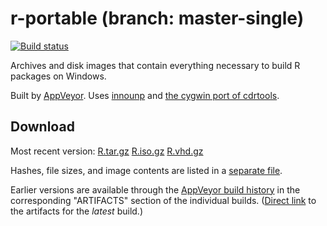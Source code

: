 

r-portable (branch: master-single)
==========
[![Build status](https://ci.appveyor.com/api/projects/status/w016xch3qm00msde/branch/master-single)](https://ci.appveyor.com/project/krlmlr/r-portable/branch/master-single)

Archives and disk images that contain everything necessary to build R packages on Windows.

Built by [AppVeyor](http://www.appveyor.com/). Uses [innounp](http://innounp.sourceforge.net/) and [the cygwin port of cdrtools](http://www.student.tugraz.at/thomas.plank/index_en.html).

## Download

Most recent version: [R.tar.gz](https://rportable.blob.core.windows.net/r-portable/master-single/R.tar.gz) [R.iso.gz](https://rportable.blob.core.windows.net/r-portable/master-single/R.iso.gz) [R.vhd.gz](https://rportable.blob.core.windows.net/r-portable/master-single/R.vhd.gz)

Hashes, file sizes, and image contents are listed in a [separate file](hash.md).

Earlier versions are available through the [AppVeyor build history](https://ci.appveyor.com/project/krlmlr/r-portable/history) in the corresponding "ARTIFACTS" section of the individual builds.  ([Direct link](https://ci.appveyor.com/project/krlmlr/r-portable/build/artifacts) to the artifacts for the *latest* build.)
